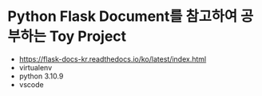 # Python Flask Document를 참고하여 공부하는 Toy Project
- https://flask-docs-kr.readthedocs.io/ko/latest/index.html
- virtualenv
- python 3.10.9
- vscode